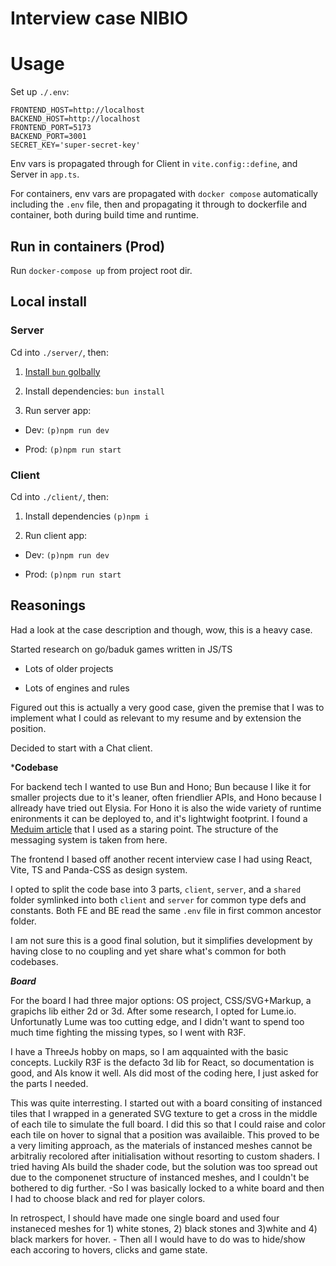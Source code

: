 # Interview case NIBIO

# Usage

Set up `./.env`:

```
FRONTEND_HOST=http://localhost
BACKEND_HOST=http://localhost
FRONTEND_PORT=5173
BACKEND_PORT=3001
SECRET_KEY='super-secret-key'
```

Env vars is propagated through for Client in `vite.config::define`, and Server in `app.ts`.

For containers, env vars are propagated with `docker compose` automatically including the `.env` file, then and propagating it through to dockerfile and container, both during build time and runtime.

## Run in containers (Prod)

Run `docker-compose up` from project root dir.

## Local install

### Server

Cd into `./server/`, then:

1. [Install `bun` golbally](https://bun.sh/docs/installation)

2. Install dependencies: `bun install`

3. Run server app:

  - Dev: `(p)npm run dev`

  - Prod: `(p)npm run start`

### Client

Cd into `./client/`, then:

1. Install dependencies `(p)npm i`

2. Run client app:

  - Dev: `(p)npm run dev`

  - Prod: `(p)npm run start`

## Reasonings

Had a look at the case description and though, wow, this is a heavy case.

Started research on go/baduk games written in JS/TS

- Lots of older projects

- Lots of engines and rules

Figured out this is actually a very good case, given the premise that I was to implement what I could as relevant to my resume and by extension the position.

Decided to start with a Chat client.

***Codebase**

For backend tech I wanted to use Bun and Hono; Bun because I like it for smaller projects due to it's leaner, often friendlier APIs, and Hono because I allready have tried out Elysia. For Hono it is also the wide variety of runtime enironments it can be deployed to, and it's lightwight footprint. I found a [Meduim article](https://dev.to/yutakusuno/hono-simple-messaging-app-using-bun-and-websocket-mnk) that I used as a staring point. The structure of the messaging system is taken from here.

The frontend I based off another recent interview case I had using React, Vite, TS and Panda-CSS as design system.

I opted to split the code base into 3 parts, `client`, `server`, and a `shared` folder symlinked into both `client` and `server` for common type defs and constants. Both FE and BE read the same `.env` file in first common ancestor folder.

I am not sure this is a good final solution, but it simplifies development by having close to no coupling and yet share what's common for both codebases.

***Board***

For the board I had three major options: OS project, CSS/SVG+Markup, a grapichs lib either 2d or 3d. After some research, I opted for Lume.io. Unfortunatly Lume was too cutting edge, and I didn't want to spend too much time fighting the missing types, so I went with R3F.

I have a ThreeJs hobby on maps, so I am aqquainted with the basic concepts. Luckily R3F is the defacto 3d lib for React, so documentation is good, and AIs know it well. AIs did most of the coding here, I just asked for the parts I needed.

This was quite interresting. I started out with a board consiting of instanced tiles that I wrapped in a generated SVG texture to get a cross in the middle of each tile to simulate the full board. I did this so that I could raise and color each tile on hover to signal that a position was availaible. This proved to be a very limiting approach, as the materials of instanced meshes cannot be arbitraliy recolored after initialisation without resorting to custom shaders. I tried having AIs build the shader code, but the solution was too spread out due to the componenet structure of instanced meshes, and I couldn't be bothered to dig further. -So I was basically locked to a white board and then I had to choose black and red for player colors.

In retrospect, I should have made one single board and used four instaneced meshes for 1) white stones, 2) black stones and 3)white and 4) black markers for hover. - Then all I would have to do was to hide/show each accoring to hovers, clicks and game state.
